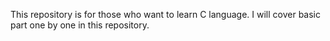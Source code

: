 This repository is for those who want to learn C language.
I will cover basic part one by one in this repository.
